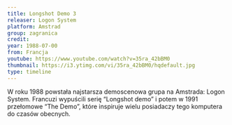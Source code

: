 ```yaml
---
title: Longshot Demo 3
releaser: Logon System
platform: Amstrad
group: zagranica
credit:
year: 1988-07-00
from: Francja
youtube: https://www.youtube.com/watch?v=35ra_42bBM0  
thumbnail: https://i3.ytimg.com/vi/35ra_42bBM0/hqdefault.jpg
type: timeline
---
```


W roku 1988 powstała najstarsza demoscenowa grupa na Amstrada: Logon System. Francuzi wypuścili serię “Longshot demo” i potem w 1991 przełomowe “The Demo”, które inspiruje wielu posiadaczy tego komputera do czasów obecnych.
